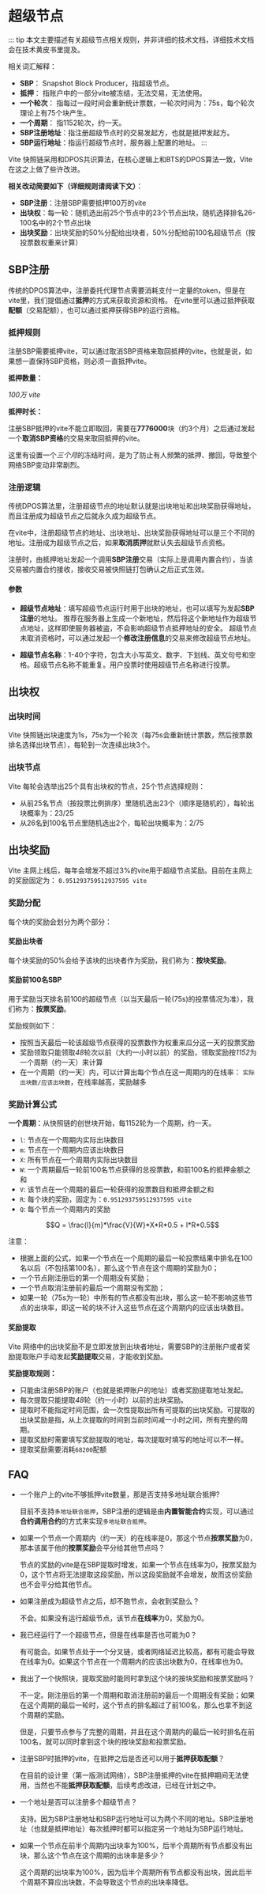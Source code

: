 # 超级节点

::: tip
本文主要描述有关超级节点相关规则，并非详细的技术文档，详细技术文档会在技术黄皮书里提及。

相关词汇解释：
* **SBP**： Snapshot Block Producer，指超级节点。
* **抵押**： 指账户中的一部分vite被冻结，无法交易，无法使用。
* **一个轮次**： 指每过一段时间会重新统计票数，一轮次时间为：75s，每个轮次理论上有75个块产生。
* **一个周期**： 指1152轮次，约一天。
* **SBP注册地址**：指注册超级节点时的交易发起方，也就是抵押发起方。
* **SBP运行地址**：指运行超级节点时，服务器上配置的地址。
:::

Vite 快照链采用和DPOS共识算法，在核心逻辑上和BTS的DPOS算法一致，Vite 在这之上做了些许改进。

**相关改动简要如下（详细规则请阅读下文）**：

* **SBP注册**：注册SBP需要抵押100万的vite
* **出块权**：每一轮：随机选出前25个节点中的23个节点出块，随机选择排名26-100名中的2个节点出块
* **出块奖励**：出块奖励的50%分配给出块者，50%分配给前100名超级节点（按投票数权重来计算）

## SBP注册

传统的DPOS算法中，注册委托代理节点需要消耗支付一定量的token，但是在vite里，我们提倡通过**抵押**的方式来获取资源和资格。
在vite里可以通过抵押获取**配额**（交易配额），也可以通过抵押获得SBP的运行资格。

### 抵押规则

注册SBP需要抵押vite，可以通过取消SBP资格来取回抵押的vite，也就是说，如果想一直保持SBP资格，则必须一直抵押vite。

**抵押数量：**

*100万 vite*

**抵押时长：**

注册SBP抵押的vite不能立即取回，需要在**7776000**块（约3个月）之后通过发起一个**取消SBP资格**的交易来取回抵押的vite。

这里有设置一个*三个月*的冻结时间，是为了防止有人频繁的抵押、撤回，导致整个网络SBP变动非常剧烈。

### 注册逻辑

传统DPOS算法里，注册超级节点的地址默认就是出块地址和出块奖励获得地址，而且注册成为超级节点之后就永久成为超级节点。

在vite中，注册超级节点的地址、出块地址、出块奖励获得地址可以是三个不同的地址。注册成为超级节点之后，如果**取消质押**就默认失去超级节点资格。

注册时，由抵押地址发起一个调用**SBP注册**交易（实际上是调用内置合约），当该交易被内置合约接收，接收交易被快照链打包确认之后正式生效。

#### 参数

* **超级节点地址**：填写超级节点运行时用于出块的地址，也可以填写为发起**SBP注册**的地址。
推荐在服务器上生成一个新地址，然后将这个新地址作为超级节点地址，这样即使服务器被盗，不会影响超级节点抵押地址的安全。
超级节点未取消资格时，可以通过发起一个**修改注册信息**的交易来修改超级节点地址。

* **超级节点名称**：1-40个字符，包含大小写英文、数字、下划线、英文句号和空格。超级节点名称不能重复。用户投票时使用超级节点名称进行投票。

## 出块权

### 出块时间

Vite 快照链出块速度为1s，75s为一个轮次（每75s会重新统计票数，然后按票数排名选择出块节点），每轮到一次连续出块3个。

### 出块节点

Vite 每轮会选举出25个具有出块权的节点，25个节点选择规则：

* 从前25名节点（按投票比例排序）里随机选出23个（顺序是随机的），每轮出块概率为：23/25
* 从26名到100名节点里随机选出2个，每轮出块概率为：2/75

## 出块奖励

Vite 主网上线后，每年会增发不超过3%的vite用于超级节点奖励。目前在主网上的奖励固定为： `0.951293759512937595 vite`

### 奖励分配

每个块的奖励会划分为两个部分：

#### 奖励出块者

每个块奖励的50%会给予该块的出块者作为奖励，我们称为：**按块奖励**。

#### 奖励前100名SBP

用于奖励当天排名前100的超级节点（以当天最后一轮(75s)的投票情况为准），我们称为：**按票奖励**。

奖励规则如下：

* 按照当天最后一轮该超级节点获得的投票数作为权重来瓜分这一天的投票奖励
* 奖励领取只能领取*48*轮次以前（大约一小时以前）的奖励，领取奖励按*1152*为一个周期（约一天）来计算
* 在一个周期（约一天）内，可以计算出每个节点在这一周期内的在线率： `实际出块数/应该出块数`，在线率越高，奖励越多

### 奖励计算公式

**一个周期**：从快照链的创世块开始，每1152轮为一个周期，约一天。

* `l`: 节点在一个周期内实际出块数目
* `m`: 节点在一个周期内应该出块数目
* `X`: 所有节点在一个周期内实际出块数目
* `W`: 一个周期最后一轮前100名节点获得的总投票数，和前100名的抵押金额之和
* `V`: 该节点在一个周期的最后一轮获得的投票数目和抵押金额之和
* `R`: 每个块的奖励，固定为：`0.951293759512937595 vite`
* `Q`: 每个节点一个周期内的奖励

$$Q = \frac{l}{m}*\frac{V}{W}*X*R*0.5 + l*R*0.5$$

注意：
* 根据上面的公式，如果一个节点在一个周期的最后一轮投票结果中排名在100名以后（不包括第100名），那么这个节点在这个周期的奖励为0；
* 一个节点刚注册后的第一个周期没有奖励；
* 一个节点取消注册前的最后一个周期没有奖励；
* 如果一轮（75s为一轮）中所有的节点都没有出块，那么这一轮不影响这些节点的出块率，即这一轮的块不计入这些节点在这个周期内的应该出块数目。

#### 奖励提取

Vite 网络中的出块奖励不是立即发放到出块者地址，需要SBP的注册账户或者奖励提取账户手动发起**奖励提取**交易，才能收到奖励。

**奖励提取规则：**

* 只能由注册SBP的账户（也就是抵押账户的地址）或者奖励提取地址发起。
* 每次提取只能提取*48*轮（约一小时）以前的出块奖励。
* 提取时不能指定时间范围，会一次性提取出所有可提取的出块奖励。可提取的出块奖励是指，从上次提取的时间到当前时间减一小时之间，所有完整的周期。
* 提取奖励时需要填写奖励提取的地址，每次提取时填写的地址可以不一样。
* 提取奖励需要消耗`68200`配额


## FAQ

* 一个账户上的vite不够抵押vite数量，那是否支持多地址联合抵押?
  
  目前不支持`多地址联合抵押`，SBP注册的逻辑是由**内置智能合约**实现，可以通过**合约调用合约**的方式来实现`多地址联合抵押`。

* 如果一个节点一个周期内（约一天）的在线率是0，那这个节点**按票奖励**为0，那本该属于他的**按票奖励**会平分给其他节点吗？

  节点的奖励的vite是在SBP提取时增发，如果一个节点在线率为0，按票奖励为0，这个节点将无法提取这段奖励，所以这段奖励就不会增发，故而这份奖励也不会平分给其他节点。
  
* 如果注册成为超级节点之后，却不跑节点，会收到奖励么？

  不会。如果没有运行超级节点，该节点**在线率**为0，奖励为0。
  
* 我已经运行了一个超级节点，但是在线率是否也可能为0？

  有可能会。如果节点处于一个分叉链，或者网络延迟比较高，都有可能会导致在线率为0。如果这个节点在一个周期内的应该出块数为0，在线率也为0。
  
* 我出了一个快照块，提取奖励时能同时拿到这个块的按块奖励和按票奖励吗？
  
  不一定。刚注册后的第一个周期和取消注册前的最后一个周期没有奖励；如果在这个周期的最后一轮时，这个节点的排名超过了前100名，那么也拿不到这个周期的奖励。
  
  但是，只要节点参与了完整的周期，并且在这个周期内的最后一轮时排名在前100名，就可以同时拿到这个块的按块奖励和投票奖励。
  
* 注册SBP时抵押的vite，在抵押之后是否还可以用于**抵押获取配额**？

  在目前的设计里（第一版测试网络），SBP注册抵押的vite在抵押期间无法使用，当然也不能**抵押获取配额**，后续考虑改进，已经在计划之中。
  
* 一个地址是否可以注册多个超级节点？

  支持。因为SBP注册地址和SBP运行地址可以为两个不同的地址。SBP注册地址（也就是抵押地址）每次抵押时都可以指定另一个地址为SBP运行地址。
  
* 如果一个节点在前半个周期内出块率为100%，后半个周期所有节点都没有出块，那么这个节点在这个周期的出块率是多少？

  这个周期的出块率为100%，因为后半个周期所有节点都没有出块，因此后半个周期不算应出块数，不会导致这个节点的出块率降低。
